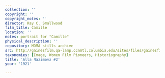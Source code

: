 ```yaml
---
collection: ''
copyright: ''
copyright_notes: ''
director: Ray C. Smallwood
film_title: Camille
location: ''
notes: portrait for "Camille"
physical_description: ''
repository: MOMA stills archive
src: http://gainesfilm.qa-lamp.ccnmtl.columbia.edu/sites/files/gainesfilm/images/nazimova2.jpg
taxonomies: [Image, Women Film Pioneers, Historiography]
title: 'Alla Nazimova #2'
year: '1921'

---
```

